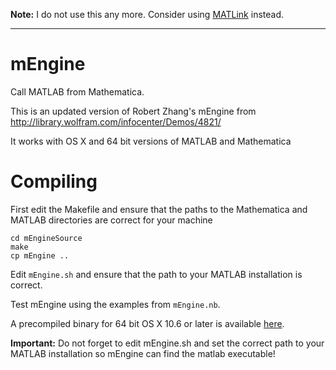 
**Note:** I do not use this any more.  Consider using [MATLink](https://github.com/rsmenon/MATLink/) instead.


----

mEngine
=======

Call MATLAB from Mathematica.

This is an updated version of Robert Zhang's mEngine from http://library.wolfram.com/infocenter/Demos/4821/

It works with OS X and 64 bit versions of MATLAB and Mathematica

Compiling
=========

First edit the Makefile and ensure that the paths to the Mathematica and MATLAB directories are correct for your machine

    cd mEngineSource
    make
    cp mEngine ..

Edit `mEngine.sh` and ensure that the path to your MATLAB installation is correct.

Test mEngine using the examples from `mEngine.nb`.

A precompiled binary for 64 bit OS X 10.6 or later is available [here](https://dl.dropbox.com/u/38623/mEngineBinary.zip).

**Important:** Do not forget to edit mEngine.sh and set the correct path to your MATLAB installation so mEngine can find the matlab executable!
